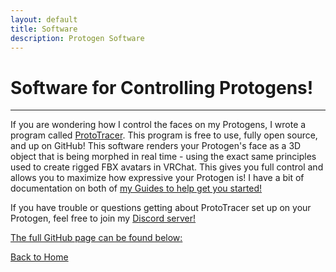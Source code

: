 ```yaml
---
layout: default
title: Software
description: Protogen Software
---
```


# Software for Controlling Protogens!
* * *

If you are wondering how I control the faces on my Protogens, I wrote a program called [ProtoTracer](https://github.com/coelacant1/ProtoTracer). This program is free to use, fully open source, and up on GitHub! This software renders your Protogen's face as a 3D object that is being morphed in real time - using the exact same principles used to create rigged FBX avatars in VRChat. This gives you full control and allows you to maximize how expressive your Protogen is! I have a bit of documentation on both of [my Guides to help get you started!](./Guides.html)

If you have trouble or questions getting about ProtoTracer set up on your Protogen, feel free to join my <a href="https://www.discord.gg/YwaWnhJ" title="Discord"><i class="fa fa-brands fa-discord" aria-hidden="true"></i></a> [Discord server!](https://discord.com/invite/YwaWnhJ)

<a href="https://github.com/coelacant1/ProtoTracer" title="ProtoTracer GitHub"><i class="fa fa-github" aria-hidden="true"></i></a>[  The full GitHub page can be found below:](https://github.com/coelacant1/ProtoTracer)
<div class="github-card" data-github="coelacant1/ProtoTracer" data-width="400" data-height="" data-theme="default"></div>
<script src="https://cdn.jsdelivr.net/github-cards/latest/widget.js"></script>


[Back to Home](./)
